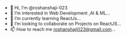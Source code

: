 - 👋 Hi, I’m @roshanshaji-023
- 👀 I’m interested in Web Development ,AI & ML...
- 🌱 I’m currently learning ReactJs...
- 💞️ I’m looking to collaborate on Projects on ReactJS...
- 📫 How to reach me roshanshaji023@gmail.com...

<!---
roshanshaji-023/roshanshaji-023 is a ✨ special ✨ repository because its `README.md` (this file) appears on your GitHub profile.
You can click the Preview link to take a look at your changes.
--->
